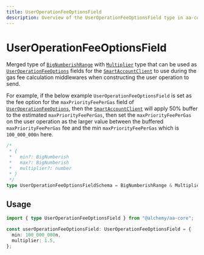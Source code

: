 ```yaml
---
title: UserOperationFeeOptionsField
description: Overview of the UserOperationFeeOptionsField type in aa-core types
---
```



# UserOperationFeeOptionsField

Merged type of [`BigNumberishRange`](/resources/types.md#bignumberishrange) with [`Multiplier`](/resources/types.md#multiplier) type that can be used as [`UserOperationFeeOptions`](./userOperationFeeOptions) fields for the [`SmartAccountClient`](/packages/aa-core/smart-account-client/) to use during the gas fee calculation middlewares when constructing the user operation to send.

For example, if the below example `UserOperationFeeOptionsField` is set as the fee option for the `maxPriorityFeePerGas` field of [`UserOperationFeeOptions`](./userOperationFeeOptions), then the [`SmartAccountClient`](/packages/aa-core/smart-account-client/) will apply 50% buffer to the estimated `maxPriorityFeePerGas`, then set the `maxPriorityFeePerGas` on the user operation as the larger value between the buffered `maxPriorityFeePerGas` fee and the min `maxPriorityFeePerGas` which is `100_000_000n` here.

```ts
/*
 * {
 *   min?: BigNumberish
 *   max?: BigNumberish
 *   multiplier?: number
 * }
 */
type UserOperationFeeOptionsFieldSchema = BigNumberishRange & Multiplier;
```

## Usage

```ts
import { type UserOperationFeeOptionsField } from "@alchemy/aa-core";

const userOperationFeeOptionsField: UserOperationFeeOptionsField = {
  min: 100_000_000n,
  multiplier: 1.5,
};
```
